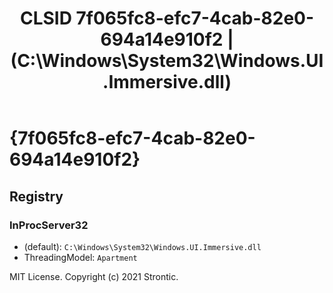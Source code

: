 ﻿---
title: "CLSID 7f065fc8-efc7-4cab-82e0-694a14e910f2 | (C:\\Windows\\System32\\Windows.UI.Immersive.dll)"
excerpt: What is COM-Object CLSID 7f065fc8-efc7-4cab-82e0-694a14e910f2?
---

# {7f065fc8-efc7-4cab-82e0-694a14e910f2}


## Registry


### InProcServer32

* (default): `C:\Windows\System32\Windows.UI.Immersive.dll`
* ThreadingModel: `Apartment`

MIT License. Copyright (c) 2021 Strontic.



